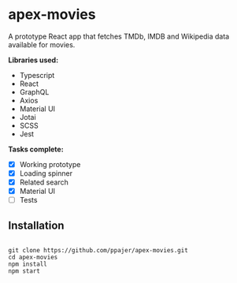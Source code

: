 # apex-movies
A prototype React app that fetches TMDb, IMDB and Wikipedia data available for movies.

**Libraries used:**
- Typescript
- React
- GraphQL
- Axios
- Material UI
- Jotai
- SCSS
- Jest

**Tasks complete:**
- [x] Working prototype
- [x] Loading spinner
- [x] Related search
- [x] Material UI
- [ ] Tests

## Installation
```

git clone https://github.com/ppajer/apex-movies.git
cd apex-movies
npm install
npm start

```
 